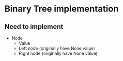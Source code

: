 # Binary Tree implementation

## Need to implement

* Node
    * Value
    * Left node (originally have None value)
    * Right node (originally have None value)
